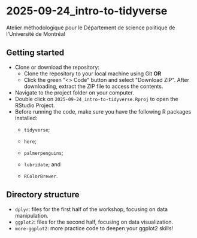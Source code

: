 # 2025-09-24_intro-to-tidyverse

Atelier méthodologique pour le Département de science politique de l'Université de Montréal

## Getting started

-   Clone or download the repository:
    -   Clone the repository to your local machine using Git **OR**
    -   Click the green "\<\> Code" button and select "Download ZIP". After downloading, extract the ZIP file to access the contents.
-   Navigate to the project folder on your computer.
-   Double click on `2025-09-24_intro-to-tidyverse.Rproj` to open the RStudio Project.
-   Before running the code, make sure you have the following R packages installed:
    -   `tidyverse`;

    -   `here`;

    -   `palmerpenguins`;

    -   `lubridate`; and

    -   `RColorBrewer`.

## Directory structure

-   `dplyr`: files for the first half of the workshop, focusing on data manipulation.
-   `ggplot2`: files for the second half, focusing on data visualization.
-   `more-ggplot2`: more practice code to deepen your ggplot2 skills!
